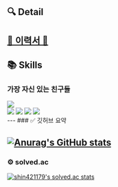 ## 🔍 Detail  
[🔗 이력서 🔗](https://www.notion.so/2827298af01741d2b520ea66faebc221)  
---  
## 📚 Skills
### 가장 자신 있는 친구들
<div align=left> 
  <img src="https://img.shields.io/badge/python-3776AB?style=for-the-badge&logo=python&logoColor=white"> 
  <br>

  <img src="https://img.shields.io/badge/amazonaws-232F3E?style=for-the-badge&logo=amazonaws&logoColor=white">
  <img src="https://img.shields.io/badge/docker-2496ED?style=for-the-badge&logo=docker&logoColor=white">
  <img src="https://img.shields.io/badge/githubactions-2088FF?style=for-the-badge&logo=githubactions&logoColor=white">
  <img src="https://img.shields.io/badge/jenkins-D24939?style=for-the-badge&logo=jenkins&logoColor=white">
  <br>
</div> 
---  
### ✅ 깃허브 요약

[![Anurag's GitHub stats](https://github-readme-stats.vercel.app/api?username=moonn6pence&theme=swift)](https://github.com/anuraghazra/github-readme-stats)
---
### ⚙️ solved.ac
[![shin421179's solved.ac stats](https://github-readme-solvedac.hyp3rflow.vercel.app/api/?handle=shin421179)](https://solved.ac/profile/shin421179)
